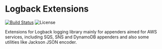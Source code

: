 Logback Extensions
==================

[![Build Status](https://img.shields.io/travis/trautonen/logback-ext.svg?style=flat-square)](https://travis-ci.org/trautonen/logback-ext)
![License](https://img.shields.io/github/license/trautonen/logback-ext.svg?style=flat-square)

Extensions for Logback logging library mainly for appenders aimed for AWS services, including
SQS, SNS and DynamoDB appenders and also some utilities like Jackson JSON encoder.
